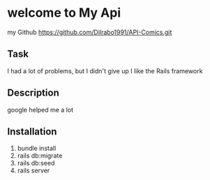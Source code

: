 # welcome to My Api

my Github https://github.com/Dilrabo1991/API-Comics.git

## Task
I had a lot of problems, but I didn't give up
I like the Rails framework

## Description
google helped me a lot

## Installation
1. bundle install 
2. rails db:migrate 
3. rails db:seed 
4. rails server